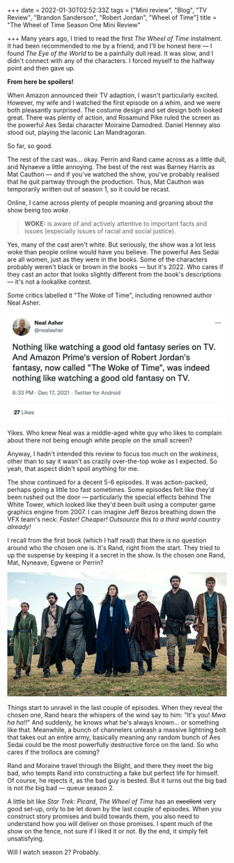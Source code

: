 +++
date = 2022-01-30T02:52:33Z
tags = ["Mini review", "Blog", "TV Review", "Brandon Sanderson", "Robert Jordan", "Wheel of Time"]
title = "The Wheel of Time Season One Mini Review"

+++
Many years ago, I tried to read the first _The Wheel of Time_ instalment. It had been recommended to me by a friend, and I'll be honest here — I found _The Eye of the World_ to be a painfully dull read. It was slow, and I didn't connect with any of the characters. I forced myself to the halfway point and then gave up.

**From here be spoilers!**

<!--more-->

When Amazon announced their TV adaption, I wasn't particularly excited. However, my wife and I watched the first episode on a whim, and we were both pleasantly surprised. The costume design and set design both looked great. There was plenty of action, and Rosamund Pike ruled the screen as the powerful Aes Sedai character Moiraine Damodred. Daniel Henney also stood out, playing the laconic Lan Mandragoran.

So far, so good.

The rest of the cast was... okay. Perrin and Rand came across as a little dull, and Nynaeve a little annoying. The best of the rest was Barney Harris as Mat Cauthon — and if you've watched the show, you've probably realised that he quit partway through the production. Thus, Mat Cauthon was temporarily written out of season 1, so it could be recast.

Online, I came across plenty of people moaning and groaning about the show being too _woke_.

> **WOKE:** is aware of and actively attentive to important facts and issues (especially issues of racial and social justice).

Yes, many of the cast aren't white. But seriously, the show was a lot less woke than people online would have you believe. The powerful Aes Sedai are all women, just as they were in the books. Some of the characters probably weren't black or brown in the books — but it's 2022. Who cares if they cast an actor that looks slightly different from the book's descriptions — it's not a lookalike contest.

Some critics labelled it "The Woke of Time", including renowned author Neal Asher.

![](/uploads/neal_asher_tweet.png)

Yikes. Who knew Neal was a middle-aged white guy who likes to complain about there not being enough white people on the small screen?

Anyway, I hadn't intended this review to focus too much on the _wokiness_, other than to say it wasn't as crazily over-the-top woke as I expected. So yeah, that aspect didn't spoil anything for me.

The show continued for a decent 5-6 episodes. It was action-packed, perhaps going a little too fast sometimes. Some episodes felt like they'd been rushed out the door — particularly the special effects behind The White Tower, which looked like they'd been built using a computer game graphics engine from 2007. I can imagine Jeff Bezos breathing down the VFX team's neck: _Faster! Cheaper! Outsource this to a third world country already!_

I recall from the first book (which I half read) that there is no question around who the chosen one is. It's Rand, right from the start. They tried to up the suspense by keeping it a secret in the show. Is the chosen one Rand, Mat, Nyneave, Egwene or Perrin?

![](/uploads/wot_cast.jpg)

Things start to unravel in the last couple of episodes. When they reveal the chosen one, Rand hears the whispers of the wind say to him: "It's you! _Mwa ha ha!!_" And suddenly, he knows what he's always known... or something like that. Meanwhile, a bunch of channelers unleash a massive lightning bolt that takes out an entire army, basically meaning any random bunch of Aes Sedai could be the most powerfully destructive force on the land. So who cares if the trollocs are coming?

Rand and Moraine travel through the Blight, and there they meet the big bad, who tempts Rand into constructing a fake but perfect life for himself. Of course, he rejects it, as the bad guy is bested. But it turns out the big bad is not _the_ big bad — queue season 2.

A little bit like _Star Trek: Picard_, _The Wheel of Time_ has an ~~excellent~~ very good set-up, only to be let down by the last couple of episodes. When you construct story promises and build towards them, you also need to understand how you will deliver on those promises. I spent much of the show on the fence, not sure if I liked it or not. By the end, it simply felt unsatisfying.

Will I watch season 2? Probably.